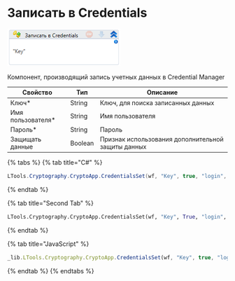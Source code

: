 # Записать в Credentials

![](<../../../.gitbook/assets/image (24).png>)

Компонент, производящий запись учетных данных в Credential Manager

| Свойство           | Тип     | Описание                                           |
| ------------------ | ------- | -------------------------------------------------- |
| Ключ\*             | String  | Ключ, для поиска записанных данных                 |
| Имя пользователя\* | String  | Имя пользователя                                   |
| Пароль\*           | String  | Пароль                                             |
| Защищать данные    | Boolean | Признак использования дополнительной защиты данных |

{% tabs %}
{% tab title="C#" %}
```csharp
LTools.Cryptography.CryptoApp.CredentialsSet(wf, "Key", true, "login", "password");
```
{% endtab %}

{% tab title="Second Tab" %}
```python
LTools.Cryptography.CryptoApp.CredentialsSet(wf, "Key", True, "login", "password")
```
{% endtab %}

{% tab title="JavaScript" %}
```javascript
_lib.LTools.Cryptography.CryptoApp.CredentialsSet(wf, "Key", true, "login", "password");
```
{% endtab %}
{% endtabs %}
